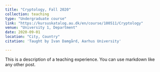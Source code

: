 ```yaml
---
title: "Cryptology, Fall 2020"
collection: teaching
type: "Undergraduate course"
link: "https://kursuskatalog.au.dk/en/course/100511/Cryptology"
venue: "University 1, Department"
date: 2020-09-01
location: "City, Country"
citation: 'Taught by Ivan Damgård, Aarhus University'

---
```


This is a description of a teaching experience. You can use markdown like any other post.

